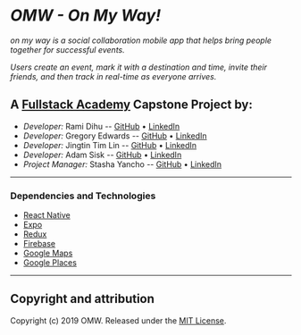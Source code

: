 # _OMW - On My Way!_

_on my way is a social collaboration mobile app that helps bring people together for successful events._

_Users create an event, mark it with a destination and time, invite their friends, and then track in real-time as everyone arrives._

## A [Fullstack Academy](https://www.fullstackacademy.com/) Capstone Project by:

- _Developer:_ Rami Dihu -- [GitHub](https://github.com/rjdihu) • [LinkedIn](https://www.linkedin.com/in/ramidihu/)
- _Developer:_ Gregory Edwards -- [GitHub](https://github.com/apoyando) • [LinkedIn](https://www.linkedin.com/in/gsedwards/)
- _Developer:_ Jingtin Tim Lin -- [GitHub](https://github.com/linjingt) • [LinkedIn](https://www.linkedin.com/in/jingtintimlin/)
- _Developer:_ Adam Sisk -- [GitHub](https://github.com/calamityadam) • [LinkedIn](https://www.linkedin.com/in/adamsisk/)
- _Project Manager:_ Stasha Yancho -- [GitHub](https://github.com/stashayancho) • [LinkedIn](https://www.linkedin.com/in/stasha-yancho/)

---

### Dependencies and Technologies

- [React Native](https://facebook.github.io/react-native/)
- [Expo](https://expo.io/)
- [Redux](https://redux.js.org/)
- [Firebase](https://firebase.google.com/)
- [Google Maps](https://developers.google.com/maps/documentation/)
- [Google Places](https://developers.google.com/places/web-service/intro)

---

## Copyright and attribution

Copyright (c) 2019 OMW. Released under the [MIT License](https://github.com/OMW-FS1810/omw/blob/master/LICENSE).
